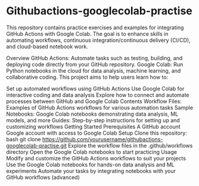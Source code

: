 # Githubactions-googlecolab-practise
This repository contains practice exercises and examples for integrating GitHub Actions with Google Colab. The goal is to enhance skills in automating workflows, continuous integration/continuous delivery (CI/CD), and cloud-based notebook work.

Overview
GitHub Actions: Automate tasks such as testing, building, and deploying code directly from your GitHub repository.
Google Colab: Run Python notebooks in the cloud for data analysis, machine learning, and collaborative coding.
This project aims to help users learn how to:

Set up automated workflows using GitHub Actions
Use Google Colab for interactive coding and data analysis
Explore how to connect and automate processes between GitHub and Google Colab
Contents
Workflow Files: Examples of GitHub Actions workflows for various automation tasks
Sample Notebooks: Google Colab notebooks demonstrating data analysis, ML models, and more
Guides: Step-by-step instructions for setting up and customizing workflows
Getting Started
Prerequisites
A GitHub account
Google account with access to Google Colab
Setup
Clone this repository:
bash
git clone https://github.com/yourusername/githubactions-googlecolab-practise.git
Explore the workflow files in the .github/workflows directory
Open the Google Colab notebooks to start practicing
Usage
Modify and customize the GitHub Actions workflows to suit your projects
Use the Google Colab notebooks for hands-on data analysis and ML experiments
Automate your tasks by integrating notebooks with your GitHub workflows (advanced)
